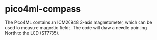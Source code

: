 # pico4ml-compass
The Pico4ML contains an ICM20948 3-axis magnetometer, which can be used to measure magnetic fields. The code will draw a needle pointing North to the LCD (ST7735).
